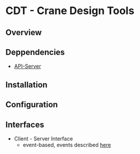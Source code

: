 # CDT - Crane Design Tools

## Overview

## Deppendencies

- [API-Server](https://github.com/a-givertzman/api-server)

## Installation

## Configuration

## Interfaces

- Client - Server Interface
  - event-based, events described [here](src/infrostructure/client/mod.rs)
